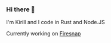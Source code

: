 ### Hi there 👋

I'm Kirill and I code in Rust and Node.JS

Currently working on [Firesnap](https://github.com/real-firesnap)
